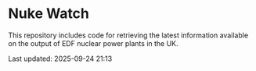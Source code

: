 # Nuke Watch

This repository includes code for retrieving the latest information available on the output of EDF nuclear power plants in the UK.

Last updated: 2025-09-24 21:13